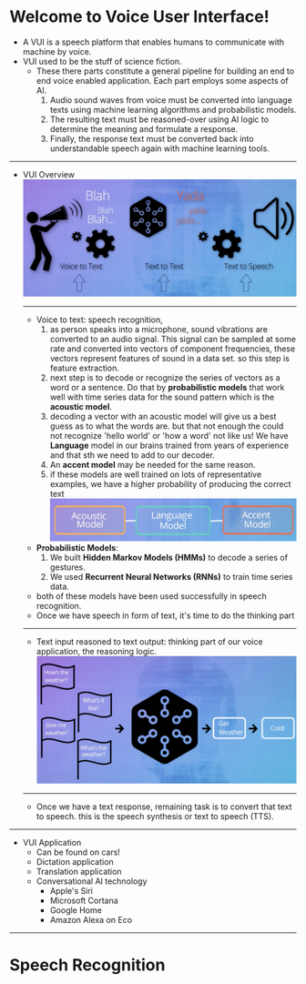 # Welcome to Voice User Interface!

- A VUI is a speech platform that enables humans to communicate with machine by voice.
- VUI used to be the stuff of science fiction.
  - These there parts constitute a general pipeline for building an end to end voice enabled application. Each part employs some aspects of AI.
    1. Audio sound waves from voice must be converted into language texts using machine learning algorithms and probabilistic models.
    2. The resulting text must be reasoned-over using AI logic to determine the meaning and formulate a response.
    3. Finally, the response text must be converted back into understandable speech again with machine learning tools.

---

- VUI Overview
  ![VUI Stages](img/vui_overview.png)

  ***

  - Voice to text: speech recognition,
    1. as person speaks into a microphone, sound vibrations are converted to an audio signal. This signal can be sampled at some rate and converted into vectors of component frequencies, these vectors represent features of sound in a data set. so this step is feature extraction.
    2. next step is to decode or recognize the series of vectors as a word or a sentence. Do that by **probabilistic models** that work well with time series data for the sound pattern which is the **acoustic model**.
    3. decoding a vector with an acoustic model will give us a best guess as to what the words are. but that not enough the could not recognize 'hello world' or 'how a word' not like us! We have **Language** model in our brains trained from years of experience and that sth we need to add to our decoder.
    4. An **accent model** may be needed for the same reason.
    5. if these models are well trained on lots of representative examples, we have a higher probability of producing the correct text
       ![speech recog models](img/sr_models.png)
  - **Probabilistic Models**:
    1. We built **Hidden Markov Models (HMMs)** to decode a series of gestures.
    2. We used **Recurrent Neural Networks (RNNs)** to train time series data.
  - both of these models have been used successfully in speech recognition.
  - Once we have speech in form of text, it's time to do the thinking part

  ***

  - Text input reasoned to text output: thinking part of our voice application, the reasoning logic.
    ![reasoning logic example](img/rlogic_ex.png)

  ***

  - Once we have a text response, remaining task is to convert that text to speech. this is the speech synthesis or text to speech (TTS).

---

- VUI Application
  - Can be found on cars!
  - Dictation application
  - Translation application
  - Conversational AI technology
    - Apple's Siri
    - Microsoft Cortana
    - Google Home
    - Amazon Alexa on Eco

---

# Speech Recognition
